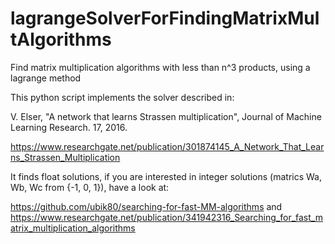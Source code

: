 # lagrangeSolverForFindingMatrixMultAlgorithms
Find matrix multiplication algorithms with less than n^3 products, using a lagrange method

This python script implements the solver described in: 

V. Elser, "A network that learns Strassen multiplication", Journal of Machine Learning Research. 17, 2016.

https://www.researchgate.net/publication/301874145_A_Network_That_Learns_Strassen_Multiplication

It finds float solutions, if you are interested in integer solutions (matrics Wa, Wb, Wc from {-1, 0, 1}), have a look at:

https://github.com/ubik80/searching-for-fast-MM-algorithms and
https://www.researchgate.net/publication/341942316_Searching_for_fast_matrix_multiplication_algorithms

